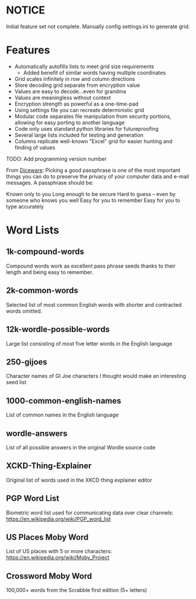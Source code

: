 # NOTICE
Initial feature set not complete. Manually config settings.ini to generate grid.

# Features
* Automatically autofills lists to meet grid size requirements
  * Added benefit of similar words having multiple coordinates
* Grid scales infinitely in row and column directions
* Store decoding grid separate from encryption value
* Values are easy to decode...even for grandma
* Values are meaningless without context
* Encryption strength as powerful as a one-time-pad
* Using settings file you can recreate deterministic grid
* Modular code separates file manipulation from security portions, allowing for easy porting to another language
* Code only uses standard python libraries for futureproofing
* Several large lists included for testing and generation
* Columns replicate well-known "Excel" grid for easier hunting and finding of values

TODO:
Add programming version number

From [Diceware](https://theworld.com/~reinhold/diceware.html):
Picking a good passphrase is one of the most important things you can do to preserve the privacy of your computer data and e-mail messages. A passphrase should be:

Known only to you
Long enough to be secure
Hard to guess – even by someone who knows you well
Easy for you to remember
Easy for you to type accurately

# Word Lists
## 1k-compound-words
Compound words work as excellent pass phrase seeds thanks to their length and being easy to remember.

## 2k-common-words
Selected list of most common English words with shorter and contracted words omitted.

## 12k-wordle-possible-words
Large list consisting of most five letter words in the English language

## 250-gijoes
Character names of GI Joe characters I thought would make an interesting seed list

## 1000-common-english-names
List of common names in the English language

## wordle-answers
List of all possible answers in the original Wordle source code

## XCKD-Thing-Explainer
Original list of words used in the XKCD thing explainer editor

## PGP Word List
Biometric word list used for communicating data over clear channels: https://en.wikipedia.org/wiki/PGP_word_list

## US Places Moby Word
List of US places with 5 or more characters: https://en.wikipedia.org/wiki/Moby_Project

## Crossword Moby Word
100,000+ words from the Scrabble first edition (5+ letters)
